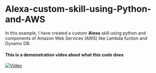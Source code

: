 # Alexa-custom-skill-using-Python-and-AWS

In this example, I have created a custom **Alexa** skill using python and components of Amazon Web Services (AWS) like Lambda fuction and Dynamo DB.

#### This is a demonstration video about what this code does

[![Video](http://img.youtube.com/vi/https://youtu.be/WbIyr3hq5Ps/0.jpg)](http://www.youtube.com/watch?v=https://youtu.be/WbIyr3hq5Ps "Alexa Custom Skill using Python and AWS")
